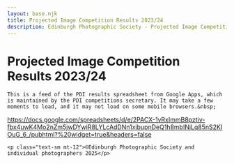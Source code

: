 ```yaml
---
layout: base.njk
title: Projected Image Competition Results 2023/24
description: Edinburgh Photographic Society - Projected Image Competition Results 2023/24
---
```


<div class="container mx-auto px-4 py-8">
  <div class="prose max-w-3xl mx-auto">
    <h1 class="text-3xl font-bold mb-6">Projected Image Competition Results 2023/24</h1>

    This is a feed of the PDI results spreadsheet from Google Apps, which is maintained by the PDI competitions secretary. It may take a few moments to load, and it may not load on some mobile browsers.&nbsp;  
  
  
https://docs.google.com/spreadsheets/d/e/2PACX-1vRxImmB8pztiv-fbx4uwK4Mo2nZm5jwDYwiR8LYLcAdDNn1xjbupnDeQ1h8mbINjLq85nS2KIOuG_6_/pubhtml?%20widget=true&headers=false

    <p class="text-sm mt-12">©Edinburgh Photographic Society and individual photographers 2025</p>
  </div>
</div>